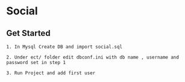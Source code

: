 # Social

## Get Started
```
1. In Mysql Create DB and import social.sql
```
```
2. Under ect/ folder edit dbconf.ini with db name , username and password set in step 1
```
```
3. Run Project and add first user
```
